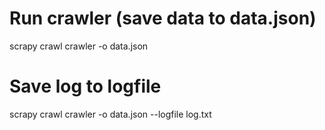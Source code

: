 # Run crawler (save data to data.json)
scrapy crawl crawler -o data.json

# Save log to logfile
scrapy crawl crawler -o data.json --logfile log.txt
